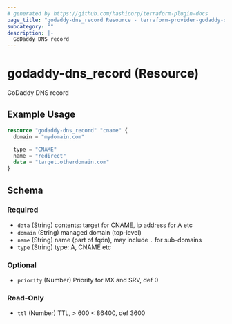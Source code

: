 ```yaml
---
# generated by https://github.com/hashicorp/terraform-plugin-docs
page_title: "godaddy-dns_record Resource - terraform-provider-godaddy-dns"
subcategory: ""
description: |-
  GoDaddy DNS record
---
```


# godaddy-dns_record (Resource)

GoDaddy DNS record

## Example Usage

```terraform
resource "godaddy-dns_record" "cname" {
  domain = "mydomain.com"

  type = "CNAME"
  name = "redirect"
  data = "target.otherdomain.com"
}
```

<!-- schema generated by tfplugindocs -->
## Schema

### Required

- `data` (String) contents: target for CNAME, ip address for A etc
- `domain` (String) managed domain (top-level)
- `name` (String) name (part of fqdn), may include `.` for sub-domains
- `type` (String) type: A, CNAME etc

### Optional

- `priority` (Number) Priority for MX and SRV, def 0

### Read-Only

- `ttl` (Number) TTL, > 600 < 86400, def 3600
